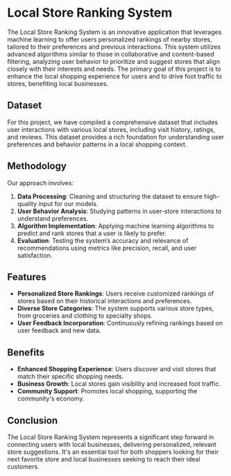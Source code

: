 # Local Store Ranking System

The Local Store Ranking System is an innovative application that leverages machine learning to offer users personalized rankings of nearby stores, tailored to their preferences and previous interactions. This system utilizes advanced algorithms similar to those in collaborative and content-based filtering, analyzing user behavior to prioritize and suggest stores that align closely with their interests and needs. The primary goal of this project is to enhance the local shopping experience for users and to drive foot traffic to stores, benefiting local businesses.

## Dataset

For this project, we have compiled a comprehensive dataset that includes user interactions with various local stores, including visit history, ratings, and reviews. This dataset provides a rich foundation for understanding user preferences and behavior patterns in a local shopping context.

## Methodology

Our approach involves:

1. **Data Processing**: Cleaning and structuring the dataset to ensure high-quality input for our models.
2. **User Behavior Analysis**: Studying patterns in user-store interactions to understand preferences.
3. **Algorithm Implementation**: Applying machine learning algorithms to predict and rank stores that a user is likely to prefer.
4. **Evaluation**: Testing the system’s accuracy and relevance of recommendations using metrics like precision, recall, and user satisfaction.

## Features

- **Personalized Store Rankings**: Users receive customized rankings of stores based on their historical interactions and preferences.
- **Diverse Store Categories**: The system supports various store types, from groceries and clothing to specialty shops.
- **User Feedback Incorporation**: Continuously refining rankings based on user feedback and new data.

## Benefits

- **Enhanced Shopping Experience**: Users discover and visit stores that match their specific shopping needs.
- **Business Growth**: Local stores gain visibility and increased foot traffic.
- **Community Support**: Promotes local shopping, supporting the community's economy.

## Conclusion

The Local Store Ranking System represents a significant step forward in connecting users with local businesses, delivering personalized, relevant store suggestions. It's an essential tool for both shoppers looking for their next favorite store and local businesses seeking to reach their ideal customers.
